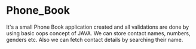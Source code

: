 # Phone_Book

It's a small Phone Book application created and all validations are done by using basic oops concept of JAVA.
We can store contact names, numbers, genders etc.
Also we can fetch contact details by searching their name. 
